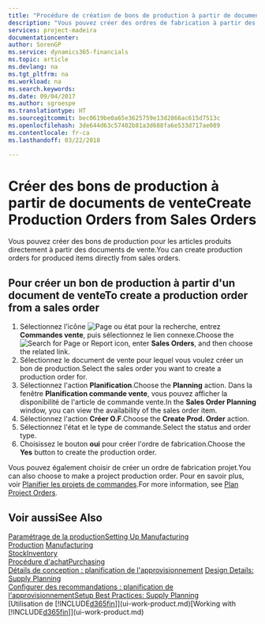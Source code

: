 ```yaml
---
title: "Procédure de création de bons de production à partir de documents de vente | Microsoft Docs"
description: "Vous pouvez créer des ordres de fabrication à partir des commandes vente dans le département Ventes & marketing."
services: project-madeira
documentationcenter: 
author: SorenGP
ms.service: dynamics365-financials
ms.topic: article
ms.devlang: na
ms.tgt_pltfrm: na
ms.workload: na
ms.search.keywords: 
ms.date: 09/04/2017
ms.author: sgroespe
ms.translationtype: HT
ms.sourcegitcommit: bec0619be0a65e3625759e13d2866ac615d7513c
ms.openlocfilehash: 3de644d63c57402b81a3d688fa6e533d717ae089
ms.contentlocale: fr-ca
ms.lasthandoff: 03/22/2018

---
```

# <a name="create-production-orders-from-sales-orders"></a><span data-ttu-id="1faa1-103">Créer des bons de production à partir de documents de vente</span><span class="sxs-lookup"><span data-stu-id="1faa1-103">Create Production Orders from Sales Orders</span></span>
<span data-ttu-id="1faa1-104">Vous pouvez créer des bons de production pour les articles produits directement à partir des documents de vente.</span><span class="sxs-lookup"><span data-stu-id="1faa1-104">You can create production orders for produced items directly from sales orders.</span></span>  

## <a name="to-create-a-production-order-from-a-sales-order"></a><span data-ttu-id="1faa1-105">Pour créer un bon de production à partir d'un document de vente</span><span class="sxs-lookup"><span data-stu-id="1faa1-105">To create a production order from a sales order</span></span>  

1.  <span data-ttu-id="1faa1-106">Sélectionnez l'icône ![Page ou état pour la recherche](media/ui-search/search_small.png "Page ou état pour la recherche"), entrez **Commandes vente**, puis sélectionnez le lien connexe.</span><span class="sxs-lookup"><span data-stu-id="1faa1-106">Choose the ![Search for Page or Report](media/ui-search/search_small.png "Search for Page or Report icon") icon, enter **Sales Orders**, and then choose the related link.</span></span>  
2.  <span data-ttu-id="1faa1-107">Sélectionnez le document de vente pour lequel vous voulez créer un bon de production.</span><span class="sxs-lookup"><span data-stu-id="1faa1-107">Select the sales order you want to create a production order for.</span></span>  
3.  <span data-ttu-id="1faa1-108">Sélectionnez l'action **Planification**.</span><span class="sxs-lookup"><span data-stu-id="1faa1-108">Choose the **Planning** action.</span></span> <span data-ttu-id="1faa1-109">Dans la fenêtre **Planification commande vente**, vous pouvez afficher la disponibilité de l'article de commande vente.</span><span class="sxs-lookup"><span data-stu-id="1faa1-109">In the **Sales Order Planning** window, you can view the availability of the sales order item.</span></span>  
4.  <span data-ttu-id="1faa1-110">Sélectionnez l'action **Créer O.F**.</span><span class="sxs-lookup"><span data-stu-id="1faa1-110">Choose the **Create Prod. Order** action.</span></span>  
5.  <span data-ttu-id="1faa1-111">Sélectionnez l'état et le type de commande.</span><span class="sxs-lookup"><span data-stu-id="1faa1-111">Select the status and order type.</span></span>  
6.  <span data-ttu-id="1faa1-112">Choisissez le bouton **oui** pour créer l'ordre de fabrication.</span><span class="sxs-lookup"><span data-stu-id="1faa1-112">Choose the **Yes** button to create the production order.</span></span>

<span data-ttu-id="1faa1-113">Vous pouvez également choisir de créer un ordre de fabrication projet.</span><span class="sxs-lookup"><span data-stu-id="1faa1-113">You can also choose to make a project production order.</span></span> <span data-ttu-id="1faa1-114">Pour en savoir plus, voir [Planifier les projets de commandes](production-how-to-plan-project-orders.md).</span><span class="sxs-lookup"><span data-stu-id="1faa1-114">For more information, see [Plan Project Orders](production-how-to-plan-project-orders.md).</span></span>   

## <a name="see-also"></a><span data-ttu-id="1faa1-115">Voir aussi</span><span class="sxs-lookup"><span data-stu-id="1faa1-115">See Also</span></span>  
[<span data-ttu-id="1faa1-116">Paramétrage de la production</span><span class="sxs-lookup"><span data-stu-id="1faa1-116">Setting Up Manufacturing</span></span>](production-configure-production-processes.md)  
<span data-ttu-id="1faa1-117">[Production](production-manage-manufacturing.md)  </span><span class="sxs-lookup"><span data-stu-id="1faa1-117">[Manufacturing](production-manage-manufacturing.md)  </span></span>  
[<span data-ttu-id="1faa1-118">Stock</span><span class="sxs-lookup"><span data-stu-id="1faa1-118">Inventory</span></span>](inventory-manage-inventory.md)  
[<span data-ttu-id="1faa1-119">Procédure d'achat</span><span class="sxs-lookup"><span data-stu-id="1faa1-119">Purchasing</span></span>](purchasing-manage-purchasing.md)  
<span data-ttu-id="1faa1-120">[Détails de conception : planification de l'approvisionnement](design-details-supply-planning.md) </span><span class="sxs-lookup"><span data-stu-id="1faa1-120">[Design Details: Supply Planning](design-details-supply-planning.md) </span></span>  
[<span data-ttu-id="1faa1-121">Configurer des recommandations : planification de l'approvisionnement</span><span class="sxs-lookup"><span data-stu-id="1faa1-121">Setup Best Practices: Supply Planning</span></span>](setup-best-practices-supply-planning.md)  
<span data-ttu-id="1faa1-122">[Utilisation de [!INCLUDE[d365fin](includes/d365fin_md.md)]](ui-work-product.md)</span><span class="sxs-lookup"><span data-stu-id="1faa1-122">[Working with [!INCLUDE[d365fin](includes/d365fin_md.md)]](ui-work-product.md)</span></span>

